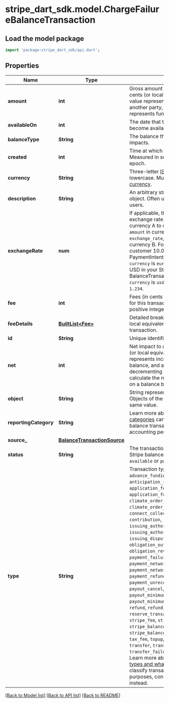 # stripe_dart_sdk.model.ChargeFailureBalanceTransaction

## Load the model package
```dart
import 'package:stripe_dart_sdk/api.dart';
```

## Properties
Name | Type | Description | Notes
------------ | ------------- | ------------- | -------------
**amount** | **int** | Gross amount of this transaction (in cents (or local equivalent)). A positive value represents funds charged to another party, and a negative value represents funds sent to another party. | 
**availableOn** | **int** | The date that the transaction's net funds become available in the Stripe balance. | 
**balanceType** | **String** | The balance that this transaction impacts. | [optional] 
**created** | **int** | Time at which the object was created. Measured in seconds since the Unix epoch. | 
**currency** | **String** | Three-letter [ISO currency code](https://www.iso.org/iso-4217-currency-codes.html), in lowercase. Must be a [supported currency](https://stripe.com/docs/currencies). | 
**description** | **String** | An arbitrary string attached to the object. Often useful for displaying to users. | [optional] 
**exchangeRate** | **num** | If applicable, this transaction uses an exchange rate. If money converts from currency A to currency B, then the `amount` in currency A, multipled by the `exchange_rate`, equals the `amount` in currency B. For example, if you charge a customer 10.00 EUR, the PaymentIntent's `amount` is `1000` and `currency` is `eur`. If this converts to 12.34 USD in your Stripe account, the BalanceTransaction's `amount` is `1234`, its `currency` is `usd`, and the `exchange_rate` is `1.234`. | [optional] 
**fee** | **int** | Fees (in cents (or local equivalent)) paid for this transaction. Represented as a positive integer when assessed. | 
**feeDetails** | [**BuiltList&lt;Fee&gt;**](Fee.md) | Detailed breakdown of fees (in cents (or local equivalent)) paid for this transaction. | 
**id** | **String** | Unique identifier for the object. | 
**net** | **int** | Net impact to a Stripe balance (in cents (or local equivalent)). A positive value represents incrementing a Stripe balance, and a negative value decrementing a Stripe balance. You can calculate the net impact of a transaction on a balance by `amount` - `fee` | 
**object** | **String** | String representing the object's type. Objects of the same type share the same value. | 
**reportingCategory** | **String** | Learn more about how [reporting categories](https://stripe.com/docs/reports/reporting-categories) can help you understand balance transactions from an accounting perspective. | 
**source_** | [**BalanceTransactionSource**](BalanceTransactionSource.md) |  | [optional] 
**status** | **String** | The transaction's net funds status in the Stripe balance, which are either `available` or `pending`. | 
**type** | **String** | Transaction type: `adjustment`, `advance`, `advance_funding`, `anticipation_repayment`, `application_fee`, `application_fee_refund`, `charge`, `climate_order_purchase`, `climate_order_refund`, `connect_collection_transfer`, `contribution`, `issuing_authorization_hold`, `issuing_authorization_release`, `issuing_dispute`, `issuing_transaction`, `obligation_outbound`, `obligation_reversal_inbound`, `payment`, `payment_failure_refund`, `payment_network_reserve_hold`, `payment_network_reserve_release`, `payment_refund`, `payment_reversal`, `payment_unreconciled`, `payout`, `payout_cancel`, `payout_failure`, `payout_minimum_balance_hold`, `payout_minimum_balance_release`, `refund`, `refund_failure`, `reserve_transaction`, `reserved_funds`, `stripe_fee`, `stripe_fx_fee`, `stripe_balance_payment_debit`, `stripe_balance_payment_debit_reversal`, `tax_fee`, `topup`, `topup_reversal`, `transfer`, `transfer_cancel`, `transfer_failure`, or `transfer_refund`. Learn more about [balance transaction types and what they represent](https://stripe.com/docs/reports/balance-transaction-types). To classify transactions for accounting purposes, consider `reporting_category` instead. | 

[[Back to Model list]](../README.md#documentation-for-models) [[Back to API list]](../README.md#documentation-for-api-endpoints) [[Back to README]](../README.md)


